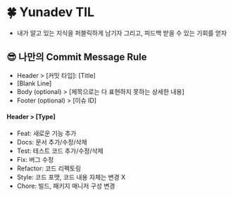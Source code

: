 # 🍀 Yunadev TIL

- 내가 알고 있는 지식을 퍼블릭하게 남기자 그리고, 피드백 받을 수 있는 기회를 얻자

## 😎 나만의 Commit Message Rule

- Header > [커밋 타입]: [Title]
- [Blank Line]
- Body (optional) > [제목으로는 다 표현하지 못하는 상세한 내용]
- Footer (optional) > [이슈 ID]

#### Header > [Type]

- Feat: 새로운 기능 추가
- Docs: 문서 추가/수정/삭제
- Test: 테스트 코드 추가/수정/삭제
- Fix: 버그 수정
- Refactor: 코드 리펙토링
- Style: 코드 포맷, 코드 내용 자체는 변경 X
- Chore: 빌드, 패키지 매니저 구성 변경
